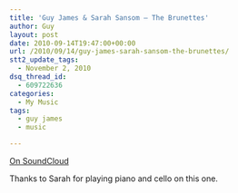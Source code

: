 ```yaml
---
title: 'Guy James & Sarah Sansom – The Brunettes'
author: Guy
layout: post
date: 2010-09-14T19:47:00+00:00
url: /2010/09/14/guy-james-sarah-sansom-the-brunettes/
stt2_update_tags:
  - November 2, 2010
dsq_thread_id:
  - 609722636
categories:
  - My Music
tags:
  - guy james
  - music

---
```

[On SoundCloud](http://soundcloud.com/guy_james/guy-james-sarah-sansom-the-brunettes)

Thanks to Sarah for playing piano and cello on this one.
